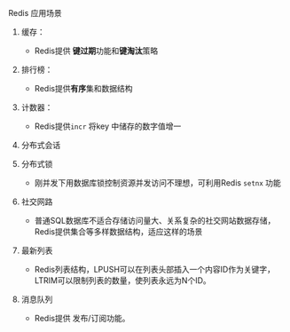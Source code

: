 Redis 应用场景

1. 缓存：
   - Redis提供 **键过期**功能和**键淘汰**策略
2. 排行榜：
   - Redis提供**有序**集和数据结构
3. 计数器：
   - Redis提供`incr` 将key 中储存的数字值增一
4. 分布式会话

5. 分布式锁
   - 刚并发下用数据库锁控制资源并发访问不理想，可利用Redis `setnx` 功能
6. 社交网路
   - 普通SQL数据库不适合存储访问量大、关系复杂的社交网站数据存储，Redis提供集合等多样数据结构，适应这样的场景
7. 最新列表
   - Redis列表结构，LPUSH可以在列表头部插入一个内容ID作为关键字，LTRIM可以限制列表的数量，使列表永远为N个ID。
8. 消息队列
   - Redis提供 发布/订阅功能。
